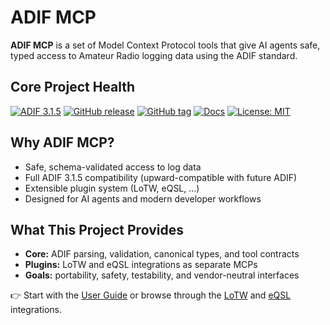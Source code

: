# ADIF MCP

**ADIF MCP** is a set of Model Context Protocol tools that give AI agents safe, typed access to Amateur Radio logging data using the ADIF standard.

## Core Project Health
[![ADIF 3.1.5](https://img.shields.io/badge/ADIF-3.1.5-blue?label=Spec)](https://github.com/KI7MT/adif-mcp/spec)
[![GitHub release](https://img.shields.io/github/v/release/KI7MT/adif-mcp)](https://github.com/KI7MT/adif-mcp/releases)
[![GitHub tag](https://img.shields.io/github/v/tag/KI7MT/adif-mcp?sort=semver)](https://github.com/KI7MT/adif-mcp/tags)
[![Docs](https://img.shields.io/badge/docs-github_pages-blue)](https://adif-mcp.com/)
[![License: MIT](https://img.shields.io/badge/License-MIT-yellow.svg)](https://github.com/KI7MT/adif-mcp/blob/main/LICENSE)


## Why ADIF MCP?

- Safe, schema-validated access to log data
- Full ADIF 3.1.5 compatibility (upward-compatible with future ADIF)
- Extensible plugin system (LoTW, eQSL, …)
- Designed for AI agents and modern developer workflows

## What This Project Provides

- **Core:** ADIF parsing, validation, canonical types, and tool contracts
- **Plugins:** LoTW and eQSL integrations as separate MCPs
- **Goals:** portability, safety, testability, and vendor-neutral interfaces

👉 Start with the [User Guide](userguide/getting-started.md) or browse through the [LoTW](integrations/lotw/index.md) and [eQSL](integrations/eqsl/index.md) integrations.
